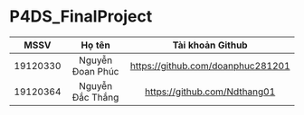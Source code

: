 # P4DS_FinalProject
| MSSV | Họ tên | Tài khoản Github |
|:---:|:---:|:---:|
| 19120330 | Nguyễn Đoan Phúc | https://github.com/doanphuc281201 |
| 19120364 | Nguyễn Đắc Thắng | https://github.com/Ndthang01 |
